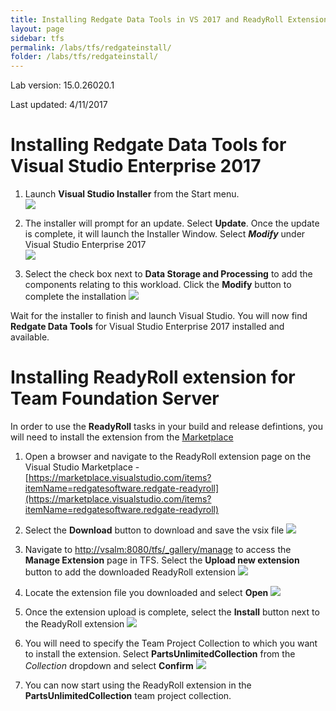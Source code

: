 ```yaml
---
title: Installing Redgate Data Tools in VS 2017 and ReadyRoll Extension for Team Foundation Server
layout: page
sidebar: tfs
permalink: /labs/tfs/redgateinstall/
folder: /labs/tfs/redgateinstall/
---
```


Lab version: 15.0.26020.1

Last updated: 4/11/2017

# Installing Redgate Data Tools for Visual Studio Enterprise 2017

1. Launch **Visual Studio Installer** from the Start menu.        
    <img src="images/vsinstaller.png" />

1. The installer will prompt for an update. Select **Update**. Once the update is complete, it will launch the Installer Window. Select ***Modify*** under Visual Studio Enterprise 2017         
    <img src="images/vsupdate.png" />

1.	Select the check box next to **Data Storage and Processing** to add the components relating to this workload. Click the **Modify** button to complete the installation
    <img src="images/vsselectdataworkload.png" />

Wait for the installer to finish and launch Visual Studio. You will now find **Redgate Data Tools** for Visual Studio Enterprise 2017 installed and available.

# Installing ReadyRoll extension for Team Foundation Server

In order to use the **ReadyRoll** tasks in your build and release defintions, you will need to install the extension from the [Marketplace](https://marketplace.visualstudio.com/)

1. Open a browser and navigate to the ReadyRoll extension page on the Visual Studio Marketplace - [https://marketplace.visualstudio.com/items?itemName=redgatesoftware.redgate-readyroll](https://marketplace.visualstudio.com/items?itemName=redgatesoftware.redgate-readyroll)

1. Select the **Download** button to download and save the vsix file 
    <img src="images/rrextension.png" />

1. Navigate to [http://vsalm:8080/tfs/_gallery/manage](http://vsalm:8080/tfs/_gallery/manage) to access the **Manage Extension** page in TFS. Select the **Upload new extension** button to add the downloaded ReadyRoll extension
    <img src="images/uploadextension.png" />    

1. Locate the extension file you downloaded and select **Open**
    <img src="images/rrextension.png" />   

1. Once the extension upload is complete, select the **Install** button next to the ReadyRoll extension
    <img src="images/installtfsextension.png" />

1. You will need to specify the Team Project Collection to which you want to install the extension. Select **PartsUnlimitedCollection** from the *Collection* dropdown and select **Confirm**
    <img src="images/confirminstall.png" />

1. You can now start using the ReadyRoll extension in the **PartsUnlimitedCollection** team project collection.

